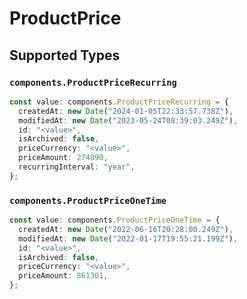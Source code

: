# ProductPrice


## Supported Types

### `components.ProductPriceRecurring`

```typescript
const value: components.ProductPriceRecurring = {
  createdAt: new Date("2024-01-05T22:33:57.738Z"),
  modifiedAt: new Date("2023-05-24T08:39:03.249Z"),
  id: "<value>",
  isArchived: false,
  priceCurrency: "<value>",
  priceAmount: 274890,
  recurringInterval: "year",
};
```

### `components.ProductPriceOneTime`

```typescript
const value: components.ProductPriceOneTime = {
  createdAt: new Date("2022-06-16T20:28:00.249Z"),
  modifiedAt: new Date("2022-01-17T19:55:21.199Z"),
  id: "<value>",
  isArchived: false,
  priceCurrency: "<value>",
  priceAmount: 861301,
};
```

